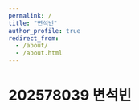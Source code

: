 ```yaml
---
permalink: /
title: "변석빈"
author_profile: true
redirect_from: 
  - /about/
  - /about.html
---
```



# 202578039 변석빈
